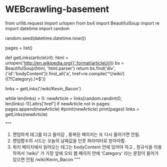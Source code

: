 # WEBcrawling-basement
from urllib.request import urlopen
from bs4 import BeautifulSoup
import re
import datetime
import random

random.seed(datetime.datetime.now())

pages = list()

def getLinks(articleUrl):
    html = urlopen('http://en.wikipedia.org{}'.format(articleUrl))
    bs = BeautifulSoup(html, 'html.parser')
    return bs.find('div', {'id':'bodyContent'}).find_all('a', href=re.compile('^(/wiki/)((?!Category).)*$'))

links = getLinks('/wiki/Kevin_Bacon') 

while len(links) > 0: 
    newArticle = links[random.randint(0, len(links)-1)].attrs['href']
    if newArticle not in pages:
        pages.append(newArticle)
        #print(newArticle)
        print(pages)
        links = getLinks(newArticle)
        
"""
1. 랜덤하게 태그를 타고 들어감 , 중복된 페이지는 또 다시 들어가면 안됨.
2. 랜덤함수의 시드는 오늘의 날짜값을 인풋 파라미터로 받아야함.
3. 위키 페이지에서 읽어오는 태그는 bodyContent 안에 있어야 하고 , 정규식을 이용하여서 ‘/wiki/’ 가 가장 앞에 오되 웹 페이지 안에 ‘Category’ 라는 문장이 들어가 있으면 안됨
/wiki/Kevin_Bacon
"""
